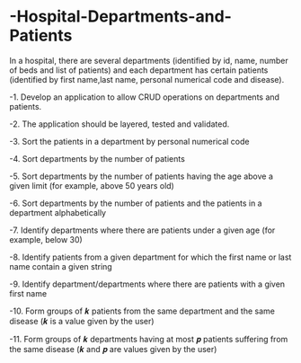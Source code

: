# -Hospital-Departments-and-Patients

In a hospital, there are several departments (identified by id, name, number of beds and list of patients) and each department has certain patients (identified by first name,last name, personal numerical code and disease).

-1. Develop an application to allow CRUD operations on departments and patients.

-2. The application should be layered, tested and validated.

-3. Sort the patients in a department by personal numerical code

-4. Sort departments by the number of patients

-5. Sort departments by the number of patients having the age above a given limit (for example, above 50 years old)

-6. Sort departments by the number of patients and the patients in a department alphabetically

-7. Identify departments where there are patients under a given age (for example, below 30)

-8. Identify patients from a given department for which the first name or last name contain a given string

-9. Identify department/departments where there are patients with a given first name

-10. Form groups of 𝒌 patients from the same department and the same disease (𝒌 is a value given by the user)

-11. Form groups of 𝒌 departments having at most 𝒑 patients suffering from the same disease (𝒌 and 𝒑 are values given by the user)

